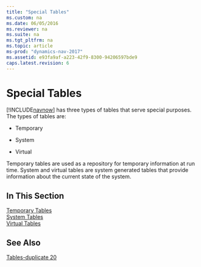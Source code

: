```yaml
---
title: "Special Tables"
ms.custom: na
ms.date: 06/05/2016
ms.reviewer: na
ms.suite: na
ms.tgt_pltfrm: na
ms.topic: article
ms-prod: "dynamics-nav-2017"
ms.assetid: e93fa9af-a223-42f9-8300-94206597bde9
caps.latest.revision: 6
---
```

# Special Tables
[!INCLUDE[navnow](includes/navnow_md.md)] has three types of tables that serve special purposes. The types of tables are:  
  
-   Temporary  
  
-   System  
  
-   Virtual  
  
 Temporary tables are used as a repository for temporary information at run time. System and virtual tables are system generated tables that provide information about the current state of the system.  
  
## In This Section  
 [Temporary Tables](Temporary-Tables.md)  
  [System Tables](System-Tables.md)  
  [Virtual Tables](Virtual-Tables.md)  
  
## See Also  
 [Tables\-duplicate 20](Tables-duplicate-20.md)